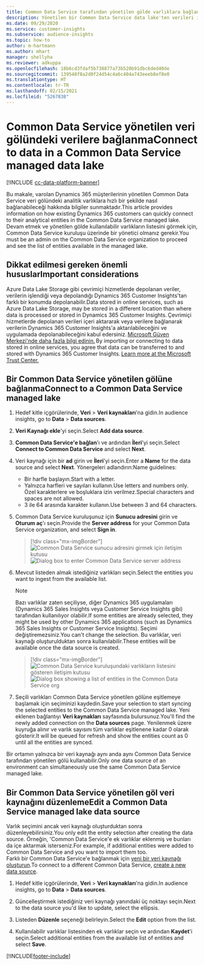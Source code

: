 ```yaml
---
title: Common Data Service tarafından yönetilen gölde varlıklara bağlanma
description: Yönetilen bir Common Data Service data lake'ten verileri içe aktarın.
ms.date: 09/29/2020
ms.service: customer-insights
ms.subservice: audience-insights
ms.topic: how-to
author: m-hartmann
ms.author: mhart
manager: shellyha
ms.reviewer: adkuppa
ms.openlocfilehash: 18b6cd3fdaf5b738877a73b520b91dbc6ded40de
ms.sourcegitcommit: 139548f8a2d0f24d54c4a6c404a743eeeb8ef8e0
ms.translationtype: HT
ms.contentlocale: tr-TR
ms.lasthandoff: 02/15/2021
ms.locfileid: "5267838"
---
```

# <a name="connect-to-data-in-a-common-data-service-managed-data-lake"></a><span data-ttu-id="036c5-103">Common Data Service yönetilen veri gölündeki verilere bağlanma</span><span class="sxs-lookup"><span data-stu-id="036c5-103">Connect to data in a Common Data Service managed data lake</span></span>

[!INCLUDE [cc-data-platform-banner](../includes/cc-data-platform-banner.md)]

<span data-ttu-id="036c5-104">Bu makale, varolan Dynamics 365 müşterilerinin yönetilen Common Data Service veri gölündeki analitik varlıklara hızlı bir şekilde nasıl bağlanabileceği hakkında bilgiler sunmaktadır.</span><span class="sxs-lookup"><span data-stu-id="036c5-104">This article provides information on how existing Dynamics 365 customers can quickly connect to their analytical entities in the Common Data Service managed lake.</span></span> <span data-ttu-id="036c5-105">Devam etmek ve yönetilen gölde kullanılabilir varlıkların listesini görmek için, Common Data Service kuruluşu üzerinde bir yönetici olmanız gerekir.</span><span class="sxs-lookup"><span data-stu-id="036c5-105">You must be an admin on the Common Data Service organization to proceed and see the list of entities available in the managed lake.</span></span>

## <a name="important-considerations"></a><span data-ttu-id="036c5-106">Dikkat edilmesi gereken önemli hususlar</span><span class="sxs-lookup"><span data-stu-id="036c5-106">Important considerations</span></span>

<span data-ttu-id="036c5-107">Azure Data Lake Storage gibi çevrimiçi hizmetlerde depolanan veriler, verilerin işlendiği veya depolandığı Dynamics 365 Customer Insights'tan farklı bir konumda depolanabilir.</span><span class="sxs-lookup"><span data-stu-id="036c5-107">Data stored in online services, such as Azure Data Lake Storage, may be stored in a different location than where data is processed or stored in Dynamics 365 Customer Insights.</span></span><span data-ttu-id="036c5-108"> Çevrimiçi hizmetlerde depolanan verileri içeri aktararak veya verilere bağlanarak verilerin Dynamics 365 Customer Insights'a aktarılabileceğini ve uygulamada depolanabileceğini kabul edersiniz. [Microsoft Güven Merkezi'nde daha fazla bilgi edinin.](https://www.microsoft.com/trust-center)</span><span class="sxs-lookup"><span data-stu-id="036c5-108"> By importing or connecting to data stored in online services, you agree that data can be transferred to and stored with Dynamics 365 Customer Insights. [Learn more at the Microsoft Trust Center.](https://www.microsoft.com/trust-center)</span></span>

## <a name="connect-to-a-common-data-service-managed-lake"></a><span data-ttu-id="036c5-109">Bir Common Data Service yönetilen gölüne bağlanma</span><span class="sxs-lookup"><span data-stu-id="036c5-109">Connect to a Common Data Service managed lake</span></span>

1. <span data-ttu-id="036c5-110">Hedef kitle içgörülerinde, **Veri** > **Veri kaynakları**'na gidin.</span><span class="sxs-lookup"><span data-stu-id="036c5-110">In audience insights, go to **Data** > **Data sources**.</span></span>

2. <span data-ttu-id="036c5-111">**Veri Kaynağı ekle**'yi seçin.</span><span class="sxs-lookup"><span data-stu-id="036c5-111">Select **Add data source**.</span></span>

3. <span data-ttu-id="036c5-112">**Common Data Service'e bağlan**'ı ve ardından **İleri**'yi seçin.</span><span class="sxs-lookup"><span data-stu-id="036c5-112">Select **Connect to Common Data Service** and select **Next**.</span></span>

4. <span data-ttu-id="036c5-113">Veri kaynağı için bir **ad** girin ve **İleri**'yi seçin.</span><span class="sxs-lookup"><span data-stu-id="036c5-113">Enter a **Name** for the data source and select **Next**.</span></span> <span data-ttu-id="036c5-114">Yönergeleri adlandırın:</span><span class="sxs-lookup"><span data-stu-id="036c5-114">Name guidelines:</span></span> 
   - <span data-ttu-id="036c5-115">Bir harfle başlayın.</span><span class="sxs-lookup"><span data-stu-id="036c5-115">Start with a letter.</span></span>
   - <span data-ttu-id="036c5-116">Yalnızca harfleri ve sayıları kullanın.</span><span class="sxs-lookup"><span data-stu-id="036c5-116">Use letters and numbers only.</span></span> <span data-ttu-id="036c5-117">Özel karakterlere ve boşluklara izin verilmez.</span><span class="sxs-lookup"><span data-stu-id="036c5-117">Special characters and spaces are not allowed.</span></span>
   - <span data-ttu-id="036c5-118">3 ile 64 arasında karakter kullanın.</span><span class="sxs-lookup"><span data-stu-id="036c5-118">Use between 3 and 64 characters.</span></span>

5. <span data-ttu-id="036c5-119">Common Data Service kuruluşunuz için **Sunucu adresini** girin ve **Oturum aç**'ı seçin.</span><span class="sxs-lookup"><span data-stu-id="036c5-119">Provide the **Server address** for your Common Data Service organization, and select **Sign in**.</span></span>

   > [!div class="mx-imgBorder"]
   > <span data-ttu-id="036c5-120">![Common Data Service sunucu adresini girmek için iletişim kutusu](media/enter-CDS-org-details.png)</span><span class="sxs-lookup"><span data-stu-id="036c5-120">![Dialog box to enter Common Data Service server address](media/enter-CDS-org-details.png)</span></span>

6. <span data-ttu-id="036c5-121">Mevcut listeden almak istediğiniz varlıkları seçin.</span><span class="sxs-lookup"><span data-stu-id="036c5-121">Select the entities you want to ingest from the available list.</span></span>    

   > [!NOTE]
   > <span data-ttu-id="036c5-122">Bazı varlıklar zaten seçiliyse, diğer Dynamics 365 uygulamaları (Dynamics 365 Sales Insights veya Customer Service Insights gibi) tarafından kullanılıyor olabilir.</span><span class="sxs-lookup"><span data-stu-id="036c5-122">If some entities are already selected, they might be used by other Dynamics 365 applications (such as Dynamics 365 Sales Insights or Customer Service Insights).</span></span> <span data-ttu-id="036c5-123">Seçimi değiştiremezsiniz.</span><span class="sxs-lookup"><span data-stu-id="036c5-123">You can't change the selection.</span></span> <span data-ttu-id="036c5-124">Bu varlıklar, veri kaynağı oluşturulduktan sonra kullanılabilir.</span><span class="sxs-lookup"><span data-stu-id="036c5-124">These entities will be available once the data source is created.</span></span>

   > [!div class="mx-imgBorder"]
   > <span data-ttu-id="036c5-125">![Common Data Service kuruluşundaki varlıkların listesini gösteren iletişim kutusu](media/select-analytical-entities.png)</span><span class="sxs-lookup"><span data-stu-id="036c5-125">![Dialog box showing a list of entities in the Common Data Service org](media/select-analytical-entities.png)</span></span>

7. <span data-ttu-id="036c5-126">Seçili varlıkları Common Data Service yönetilen gölüne eşitlemeye başlamak için seçiminizi kaydedin.</span><span class="sxs-lookup"><span data-stu-id="036c5-126">Save your selection to start syncing the selected entities to the Common Data Service managed lake.</span></span> <span data-ttu-id="036c5-127">Yeni eklenen bağlantıyı **Veri kaynakları** sayfasında bulursunuz.</span><span class="sxs-lookup"><span data-stu-id="036c5-127">You'll find the newly added connection on the **Data sources** page.</span></span> <span data-ttu-id="036c5-128">Yenilenmek üzere kuyruğa alınır ve varlık sayısını tüm varlıklar eşitlenene kadar 0 olarak gösterir.</span><span class="sxs-lookup"><span data-stu-id="036c5-128">It will be queued for refresh and show the entities count as 0 until all the entities are synced.</span></span>

<span data-ttu-id="036c5-129">Bir ortamın yalnızca bir veri kaynağı aynı anda aynı Common Data Service tarafından yönetilen gölü kullanabilir.</span><span class="sxs-lookup"><span data-stu-id="036c5-129">Only one data source of an environment can simultaneously use the same Common Data Service managed lake.</span></span>

## <a name="edit-a-common-data-service-managed-lake-data-source"></a><span data-ttu-id="036c5-130">Bir Common Data Service yönetilen göl veri kaynağını düzenleme</span><span class="sxs-lookup"><span data-stu-id="036c5-130">Edit a Common Data Service managed lake data source</span></span>

<span data-ttu-id="036c5-131">Varlık seçimini ancak veri kaynağı oluşturduktan sonra düzenleyebilirsiniz.</span><span class="sxs-lookup"><span data-stu-id="036c5-131">You only edit the entity selection after creating the data source.</span></span> <span data-ttu-id="036c5-132">Örneğin, 'Common Data Service'e ek varlıklar eklenmiş ve bunları da içe aktarmak isterseniz.</span><span class="sxs-lookup"><span data-stu-id="036c5-132">For example, if additional entities were added to Common Data Service and you want to import them too.</span></span>    
<span data-ttu-id="036c5-133">Farklı bir Common Data Service'e bağlanmak için [yeni bir veri kaynağı oluşturun](#connect-to-a-common-data-service-managed-lake).</span><span class="sxs-lookup"><span data-stu-id="036c5-133">To connect to a different Common Data Service, [create a new data source](#connect-to-a-common-data-service-managed-lake).</span></span>

1. <span data-ttu-id="036c5-134">Hedef kitle içgörülerinde, **Veri** > **Veri kaynakları**'na gidin.</span><span class="sxs-lookup"><span data-stu-id="036c5-134">In audience insights, go to **Data** > **Data sources**.</span></span>

2. <span data-ttu-id="036c5-135">Güncelleştirmek istediğiniz veri kaynağı yanındaki üç noktayı seçin.</span><span class="sxs-lookup"><span data-stu-id="036c5-135">Next to the data source you'd like to update, select the ellipsis.</span></span>

3. <span data-ttu-id="036c5-136">Listeden **Düzenle** seçeneği belirleyin.</span><span class="sxs-lookup"><span data-stu-id="036c5-136">Select the **Edit** option from the list.</span></span>

4. <span data-ttu-id="036c5-137">Kullanılabilir varlıklar listesinden ek varlıklar seçin ve ardından **Kaydet**'i seçin.</span><span class="sxs-lookup"><span data-stu-id="036c5-137">Select additional entities from the available list of entities and select **Save**.</span></span>


[!INCLUDE[footer-include](../includes/footer-banner.md)]